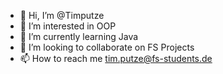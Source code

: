 - 👋 Hi, I’m @Timputze
- 👀 I’m interested in OOP
- 🌱 I’m currently learning Java
- 💞️ I’m looking to collaborate on FS Projects
- 📫 How to reach me tim.putze@fs-students.de


